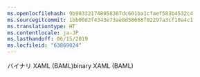 ```yaml
---
ms.openlocfilehash: 9b903321748058387dc601ba1cfaef583b4532c4
ms.sourcegitcommit: 1bb00d2f4343e73ae8d58668f02297a3cf10a4c1
ms.translationtype: HT
ms.contentlocale: ja-JP
ms.lasthandoff: 06/15/2019
ms.locfileid: "63869024"
---
```

<span data-ttu-id="a6029-101">バイナリ XAML (BAML)</span><span class="sxs-lookup"><span data-stu-id="a6029-101">binary XAML (BAML)</span></span>